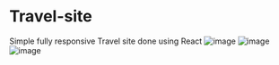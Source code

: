 # Travel-site
Simple fully responsive Travel site done using React 
![image](https://user-images.githubusercontent.com/58139675/206356728-417a0221-b488-4402-b623-6610019fb5dd.png)
![image](https://user-images.githubusercontent.com/58139675/206356855-09af6367-c274-4512-93bd-d7ec765138e9.png)
![image](https://user-images.githubusercontent.com/58139675/206356903-fbb09050-2a64-41ff-be31-8d6afaad02ed.png)


